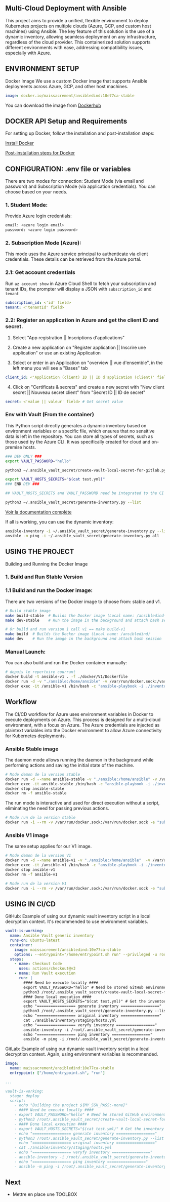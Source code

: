 ## Multi-Cloud Deployment with Ansible

This project aims to provide a unified, flexible environment to deploy Kubernetes projects on multiple clouds (Azure, GCP, and custom host machines) using Ansible. The key feature of this solution is the use of a dynamic inventory, allowing seamless deployment on any infrastructure, regardless of the cloud provider. This containerized solution supports different environments with ease, addressing compatibility issues, especially with Azure.

## ENVIRONMENT SETUP

Docker Image
We use a custom Docker image that supports Ansible deployments across Azure, GCP, and other host machines.

```yaml
image: docker.io/maissacrement/ansibledind:10e77ca-stable
```
You can download the image from [Dockerhub](https://hub.docker.com/repository/docker/maissacrement/ansibledind/general)

## DOCKER API Setup and Requirements

For setting up Docker, follow the installation and post-installation steps:

[Install Docker](https://docs.docker.com/engine/install/)

[Post-installation steps for Docker](https://docs.docker.com/engine/install/linux-postinstall)

## CONFIGURATION: .env file or variables

There are two modes for connection: Student Mode (via email and password) and Subscription Mode (via application credentials). You can choose based on your needs.

### 1. Student Mode:

Provide Azure login credentials:

```bash
email: <azure login email> 
password: <azure login password>
```

### 2. Subscription Mode (Azure):

This mode uses the Azure service principal to authenticate via client credentials. These details can be retrieved from the Azure portal.

### 2.1: Get account credentials

Run `az account show` in Azure Cloud Shell to fetch your subscription and tenant IDs, the prompter will display a JSON with `subscription_id` and `tenant`

```yaml
subscription_id: <'id' field>
tenant: <'tenantId' field>
```

### 2.2: Register an application in Azure and get the client ID and secret.

1. Select "App registration || Inscriptions d'applications"

2. Create a new application on "Register application || Inscrire une application" or use an existing Application

3. Select or enter in an Application on "overview || vue d'ensemble", in the left menu you will see a "Bases" tab

```yaml
client_id: <'Application (client) ID || ID d'application (client)' field> 
```

4. Click on "Certificats & secrets" and create a new secret with "New client secret || Nouveau secret client" from "Secret ID || ID de secret"

```yaml
secret: <'value || valeur' field> # Get secret value
```

### Env with Vault (From the container)

This Python script directly generates a dynamic inventory based on environment variables or a specific file, which ensures that no sensitive data is left in the repository. You can store all types of secrets, such as those used by the Azure CLI. It was specifically created for cloud and on-premise hosts.

```bash
### DEV ONLY ###
export VAULT_PASSWORD="hello"

python3 ~/.ansible_vault_secret/create-vault-local-secret-for-gitlab.py --plain-text-inventory ./inventory/staging/hosts.yml --vault-file test.yml --password hello

export VAULT_HOSTS_SECRETS="$(cat test.yml)"
### END DEV ###

## VAULT_HOSTS_SECRETS and VAULT_PASSWORD need be integrated to the CI

python3 ~/.ansible_vault_secret/generate-inventory.py --list
```

[Voir la documentation complète](./vault_script)

If all is working, you can use the dynamic inventory:

```bash
ansible-inventory -i ~/.ansible_vault_secret/generate-inventory.py --list
ansible -m ping -i ~/.ansible_vault_secret/generate-inventory.py all
```

## USING THE PROJECT

Building and Running the Docker Image

### 1. Build and Run Stable Version

### 1.1 Build and run the Docker image:

There are two versions of the Docker image to choose from: stable and v1.

```bash
# Build stable image
make build-stable  # Builds the Docker image (Local name: /ansibledind-stable)
make dev-stable    # Run the image in the background and attach bash session

# Or build and run version 1 call v1 == make build-v1
make build  # Builds the Docker image (Local name: /ansibledind)
make dev    # Run the image in the background and attach bash session
```

### Manual Launch:

You can also build and run the Docker container manually:

```bash
# depuis le repertoire courrant
docker build -t ansible-v1 . -f ./docker/V1/Dockerfile
docker run -d -v "./ansible:/home/ansible" -v /var/run/docker.sock:/var/run/docker.sock --name ansible-v1 --env-file=.env ansible-v1
docker exec -it /ansible-v1 /bin/bash -c "ansible-playbook -i ./inventory/staging/hosts.yml site.yml"
```

## Workflow

The CI/CD workflow for Azure uses environment variables in Docker to execute deployments on Azure. This process is designed for a multi-cloud environment, with a focus on Azure. The Azure credentials are injected as plaintext variables into the Docker environment to allow Azure connectivity for Kubernetes deployments.

### Ansible Stable image

The daemon mode allows running the daemon in the background while performing actions and saving the initial state of the machine.

```bash
# Mode demon de la version stable
docker run -d --name ansible-stable -v "./ansible:/home/ansible" -v /var/run/docker.sock:/var/run/docker.sock --env-file=.env maissacrement/ansibledind:b8c1df7-stable
docker exec -it ansible-stable /bin/bash -c "ansible-playbook -i ./inventory/staging/hosts.yml site.yml"
docker stop ansible-stable
docker rm -f ansible-stable
```

The run mode is interactive and used for direct execution without a script, eliminating the need for passing previous actions.

```bash
# Mode run de la version stable
docker run -i --rm -v /var/run/docker.sock:/var/run/docker.sock -e "subscription_id=$subscription_id" -e "client_id=$client_id" -e "secret=$secret" -e "tenant=$tenant" docker.io/maissacrement/ansibledind:b8c1df7-stable run ansible-playbook -i ./inventory/staging/hosts.yml site.yml
```

### Ansible V1 image

The same setup applies for our V1 image.

```bash
# Mode demon de la version V1
docker run -d --name ansible-v1 -v "./ansible:/home/ansible"  -v /var/run/docker.sock:/var/run/docker.sock --env-file=.env maissacrement/ansibledind:b8c1df7-v1
docker exec -it /ansible-v1 /bin/bash -c "ansible-playbook -i ./inventory/staging/hosts.yml site.yml"
docker stop ansible-v1
docker rm -f ansible-v1
```

```bash
# Mode run de la version V1
docker run -i --rm -v /var/run/docker.sock:/var/run/docker.sock -e "subscription_id=$subscription_id" -e "client_id=$client_id" -e "secret=$secret" -e "tenant=$tenant" docker.io/maissacrement/ansibledind:b8c1df7-v1 run ansible-playbook -i ./inventory/staging/hosts.yml site.yml
```

## USING IN CI/CD

GitHub: Example of using our dynamic vault inventory script in a local decryption context. It's recommended to use environment variables.

```yaml
vault-is-working:
  name: Ansible Vault generic inventory
  runs-on: ubuntu-latest
  container:
    image: maissacrement/ansibledind:10e77ca-stable
    options: --entrypoint="/home/entrypoint.sh run" --privileged -u root
  steps:
    - name: Checkout Code
      uses: actions/checkout@v3  
    - name: Run Vault execution
      run: |
        #### Need be execute locally ####
        export VAULT_PASSWORD="hello" # Need be stored GitHub environment secrets
        python3 /root/.ansible_vault_secret/create-vault-local-secret-for-gitlab.py --plain-text-inventory ./ansible/inventory/staging/hosts.yml --vault-file test.yml --password hello # Generate locally inventory secret
        #### Done local execution ####
        export VAULT_HOSTS_SECRETS="$(cat test.yml)" # Get the inventory secret generated locally and store it in the GitHub environment secrets
        echo "================= generate inventory ================="
        python3 /root/.ansible_vault_secret/generate-inventory.py --list
        echo "================= original inventory ================="
        cat ./ansible/inventory/staging/hosts.yml  
        echo "================= veryfy inventory ================="
        ansible-inventory -i /root/.ansible_vault_secret/generate-inventory.py --list  
        echo "================= ping inventory ================="
        ansible -m ping -i /root/.ansible_vault_secret/generate-inventory.py all
```

GitLab: Example of using our dynamic vault inventory script in a local decryption context. Again, using environment variables is recommended.

```yaml
image: 
  name: maissacrement/ansibledind:10e77ca-stable
  entrypoint: ["/home/entrypoint.sh", "run"]

...

vault-is-working:
  stage: deploy
  script:
    - echo "Building the project ${MY_SSH_PASS:-none}"
    - #### Need be execute locally ####
    - export VAULT_PASSWORD="hello" # Need be stored GitHub environment secrets
    - python3 /root/.ansible_vault_secret/create-vault-local-secret-for-gitlab.py --plain-text-inventory ./ansible/inventory/staging/hosts.yml --vault-file test.yml --password hello
    - #### Done local execution ####
    - export VAULT_HOSTS_SECRETS="$(cat test.yml)" # Get the inventory secret generated locally and store it in the GitHub environment secrets
    - echo "================= generate inventory ================="
    - python3 /root/.ansible_vault_secret/generate-inventory.py --list
    - echo "================= original inventory ================="
    - cat ./ansible/inventory/staging/hosts.yml  
    - echo "================= veryfy inventory ================="
    - ansible-inventory -i /root/.ansible_vault_secret/generate-inventory.py --list  
    - echo "================= ping inventory ================="
    - ansible -m ping -i /root/.ansible_vault_secret/generate-inventory.py all
```

## Next

- Mettre en place une TOOLBOX
